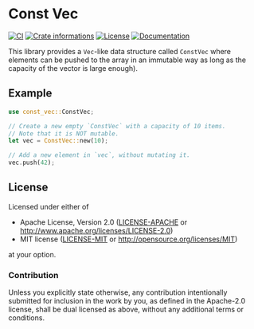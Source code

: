 # Const Vec

[![CI](https://github.com/timothee-haudebourg/const-vec/workflows/Continuous%20Integration/badge.svg)](https://github.com/timothee-haudebourg/const-vec/actions)
[![Crate informations](https://img.shields.io/crates/v/const-vec.svg?style=flat-square)](https://crates.io/crates/const-vec)
[![License](https://img.shields.io/crates/l/const-vec.svg?style=flat-square)](https://github.com/timothee-haudebourg/const-vec#license)
[![Documentation](https://img.shields.io/badge/docs-latest-blue.svg?style=flat-square)](https://docs.rs/const-vec)

<!-- cargo-rdme start -->

This library provides a `Vec`-like data structure called `ConstVec` where
elements can be pushed to the array in an immutable way as long as the
capacity of the vector is large enough).

## Example

```rust
use const_vec::ConstVec;

// Create a new empty `ConstVec` with a capacity of 10 items.
// Note that it is NOT mutable.
let vec = ConstVec::new(10);

// Add a new element in `vec`, without mutating it.
vec.push(42);
```

<!-- cargo-rdme end -->

## License

Licensed under either of

 * Apache License, Version 2.0 ([LICENSE-APACHE](LICENSE-APACHE) or http://www.apache.org/licenses/LICENSE-2.0)
 * MIT license ([LICENSE-MIT](LICENSE-MIT) or http://opensource.org/licenses/MIT)

at your option.

### Contribution

Unless you explicitly state otherwise, any contribution intentionally submitted
for inclusion in the work by you, as defined in the Apache-2.0 license, shall be dual licensed as above, without any
additional terms or conditions.
